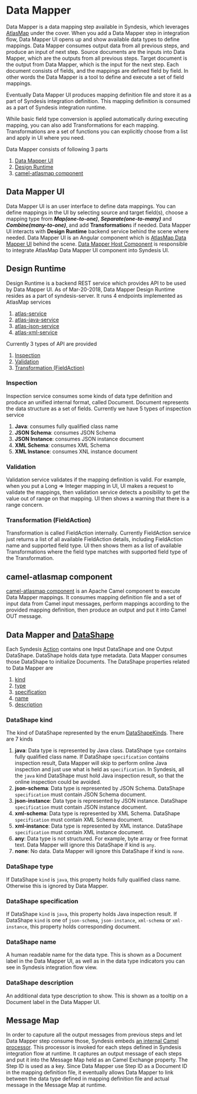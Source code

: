 # Data Mapper

Data Mapper is a data mapping step available in Syndesis, which leverages [AtlasMap](https://github.com/atlasmap/atlasmap/blob/master/README.md) under the cover. When you add a Data Mapper step in integration flow, Data Mapper UI opens up and show available data types to define mappings. Data Mapper consumes output data from all previous steps, and produce an input of next step. Source documents are the inputs into Data Mapper, which are the outputs from all previous steps. Target document is the output from Data Mapper, which is the input for the next step. Each document consists of fields, and the mappings are defined field by field. In other words the Data Mapper is a tool to define and execute a set of field mappings.

Eventually Data Mapper UI produces mapping definition file and store it as a part of Syndesis integration definition. This mapping definition is consumed as a part of Syndesis integration runtime.

While basic field type conversion is applied automatically during executing mapping, you can also add Transformations for each mapping. Transformations are a set of functions you can explicitly choose from a list and apply in UI where you need. 

Data Mapper consists of following 3 parts

1. [Data Mapper UI](#data-mapper-ui)
2. [Design Runtime](#design-runtime)
3. [camel-atlasmap component](#camel-atlasmap-component)

## Data Mapper UI
Data Mapper UI is an user interface to define data mappings. You can define mappings in the UI by selecting source and target field(s), choose a mapping type from **_Map(one-to-one)_**, **_Separate(one-to-many)_** and **_Combine(many-to-one)_**, and add **Transformation**s if needed. Data Mapper UI interacts with **Design Runtime** backend service behind the scene where needed.
Data Mapper UI is an Angular component which is [AtlasMap Data Mapper UI](https://github.com/atlasmap/atlasmap/blob/master/ui/README.md) behind the scene. [Data Mapper Host Component](https://github.com/syndesisio/syndesis/blob/master/app/ui/src/app/integration/edit-page/step-configure/data-mapper/data-mapper-host.component.ts) is responsible to integrate AtlasMap Data Mapper UI component into Syndesis UI.

## Design Runtime
Design Runtime is a backend REST service which provides API to be used by Data Mapper UI. As of Mar-20-2018, Data Mapper Design Runtime resides as a part of syndesis-server. It runs 4 endpoints implemented as AtlasMap services

1. [atlas-service](https://github.com/atlasmap/atlasmap/tree/master/runtime/service)
2. [atlas-java-service](https://github.com/atlasmap/atlasmap/tree/master/runtime/modules/java/service)
3. [atlas-json-service](https://github.com/atlasmap/atlasmap/tree/master/runtime/modules/json/service)
4. [atlas-xml-service](https://github.com/atlasmap/atlasmap/tree/master/runtime/modules/xml/service)

Currently 3 types of API are provided
1. [Inspection](#inspection)
2. [Validation](#validation)
3. [Transformation (FieldAction)](#transformation-fieldaction-)

### Inspection
Inspection service consumes some kinds of data type definition and produce an unified internal format, called Document. Document represents the data structure as a set of fields. Currently we have 5 types of inspection service

1. **Java**: consumes fully qualified class name
2. **JSON Schema**: consumes JSON Schema 
3. **JSON Instance**: consumes JSON instance document
4. **XML Schema**: consumes XML Schema
5. **XML Instance**: consumes XNL instance document

### Validation
Validation service validates if the mapping definition is valid. For example, when you put a Long => Integer mapping in UI, UI makes a request to validate the mappings, then validation service detects a posibility to get the value out of range on that mapping. UI then shows a warning that there is a range concern.

### Transformation (FieldAction)
Transformation is called FieldAction internally. Currently FieldAction service just returns a list of all available FieldAction details, including FieldAction name and supported field type. UI then shows them as a list of available Transformations where the field type matches with supported field type of the Transformation.

## camel-atlasmap component
[camel-atlasmap component](https://github.com/atlasmap/atlasmap/blob/master/camel/README.md) is an Apache Camel component to execute Data Mapper mappings. It consumes mapping definition file and a set of input data from Camel input messages, perform mappings according to the provided mapping definition, then produce an output and put it into Camel OUT message.

## Data Mapper and [DataShape](https://github.com/syndesisio/syndesis/blob/master/app/common/model/src/main/java/io/syndesis/common/model/DataShape.java)
Each Syndesis [Action](https://github.com/syndesisio/syndesis/blob/master/app/common/model/src/main/java/io/syndesis/common/model/action/Action.java) contains one Input DataShape and one Output DataShape.
DataShape holds data type metadata. Data Mapper consumes those DataShape to initialize Documents. The DataShape properties related to Data Mapper are

1. [kind](#datashape-kind)
2. [type](#datashape-type)
3. [specification](#datashape-specification)
4. [name](#datashape-name)
5. [description](#datashape-description)

### DataShape kind
The kind of DataShape represented by the enum [DataShapeKinds](https://github.com/syndesisio/syndesis/blob/master/app/common/model/src/main/java/io/syndesis/common/model/DataShapeKinds.java). There are 7 kinds

1. **java**: Data type is represented by Java class. DataShape `type` contains fully qualified class name. If DataShape `specification` contains inspection result, Data Mapper will skip to perform online Java inspection and just use what is held  as `specification`. In Syndesis, all the `java` kind DataShape must hold Java inspection result, so that the online inspection could be avoided.
2. **json-schema**: Data type is represented by JSON Schema. DataShape `specification` must contain JSON Schema document.
3. **json-instance**: Data type is represented by JSON instance. DataShape `specification` must contain JSON instance document.
4. **xml-schema**: Data type is represented by XML Schema. DataShape `specification` must contain XML Schema document.
5. **xml-instance**: Data type is represented by XML instance. DataShape `specification` must contain XML instance document.
6. **any**: Data type is not structured. For example, byte array or free format text. Data Mapper will ignore this DataShape if kind is `any`.
7. **none**: No data. Data Mapper will ignore this DataShape if kind is `none`.

### DataShape type
If DataShape `kind` is `java`, this property holds fully qualified class name. Otherwise this is ignored by Data Mapper.

### DataShape specification
If DataShape `kind` is `java`, this property holds Java inspection result. If DataShape `kind` is one of `json-schema`, `json-instance`, `xml-schema` or `xml-instance`, this property holds corresponding document.

### DataShape name
A human readable name for the data type. This is shown as a Document label in the Data Mapper UI, as well as in the data type indicators you can see in Syndesis integration flow view.

### DataShape description
An additional data type description to show. This is shown as a tooltip on a Document label in the Data Mapper UI.

## Message Map
In order to caputure all the output messages from previous steps and let Data Mapper step consume those, Syndesis embeds [an internal Camel processor](https://github.com/syndesisio/syndesis/blob/master/app/integration/runtime/src/main/java/io/syndesis/integration/runtime/capture/OutMessageCaptureProcessor.java). This processor is invoked for each steps defined in Syndesis integration flow at runtime. It captures an output message of each steps and put it into the Message Map held as an Camel Exchange property. The Step ID is used as a key. Since Data Mapper use Step ID as a Document ID in the mapping definition file, it eventually allows Data Mapper to link between the data type defined in mapping definition file and actual message in the Message Map at runtime.
